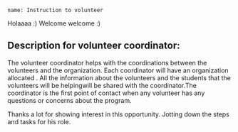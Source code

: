 ```ngMeta
name: Instruction to volunteer
```

Holaaaa :) Welcome welcome :) 

## Description for volunteer coordinator:

The volunteer coordinator helps with the coordinations between the volunteers and the organization. Each coordinator will have an organization allocated . All the information about the volunteers and the students that the volunteers will be helpingwill be shared with the coordinator.The coordinator is the first point of contact when any volunteer has any questions or concerns about the program.

Thanks a lot for showing interest in this opportunity. Jotting down the steps and tasks for his role.